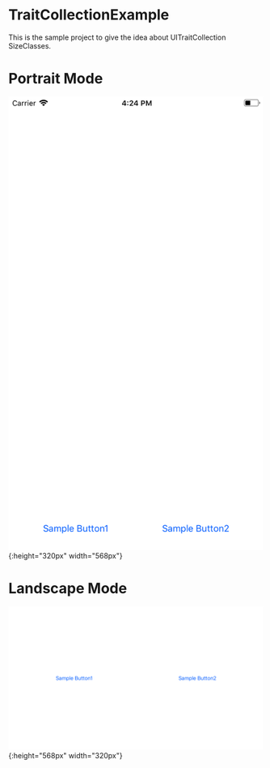 # TraitCollectionExample
This is the sample project to give the idea about UITraitCollection SizeClasses.

# Portrait Mode
![Alt text](https://github.com/boominadhaprakash/TraitCollectionExample/blob/master/TraitCollectionSample/Screenshots/portrait_mode.png "Portrait Mode"){:height="320px" width="568px"}
# Landscape Mode
![Alt text](https://github.com/boominadhaprakash/TraitCollectionExample/blob/master/TraitCollectionSample/Screenshots/landscape_mode.png "Landscape Mode"){:height="568px" width="320px"}
